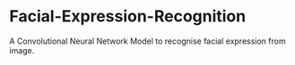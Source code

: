 # Facial-Expression-Recognition
A Convolutional Neural Network Model to recognise facial expression from image.

